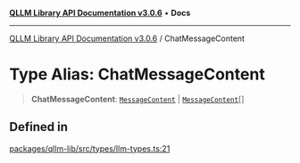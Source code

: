 [**QLLM Library API Documentation v3.0.6**](../README.md) • **Docs**

---

[QLLM Library API Documentation v3.0.6](../globals.md) / ChatMessageContent

# Type Alias: ChatMessageContent

> **ChatMessageContent**: [`MessageContent`](MessageContent.md) \| [`MessageContent`](MessageContent.md)[]

## Defined in

[packages/qllm-lib/src/types/llm-types.ts:21](https://github.com/quantalogic/qllm/blob/b15a3aa4af263bce36ea091a0f29bf1255b95497/packages/qllm-lib/src/types/llm-types.ts#L21)
